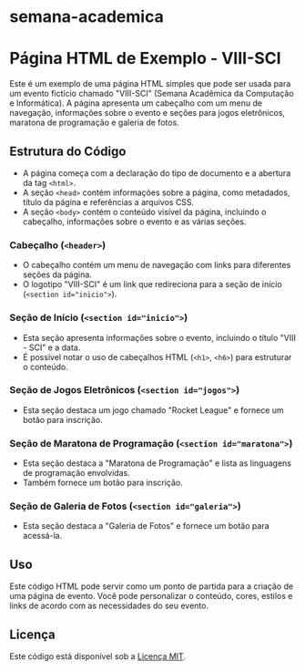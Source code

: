 # semana-academica
# Página HTML de Exemplo - VIII-SCI

Este é um exemplo de uma página HTML simples que pode ser usada para um evento fictício chamado "VIII-SCI" (Semana Acadêmica da Computação e Informática). A página apresenta um cabeçalho com um menu de navegação, informações sobre o evento e seções para jogos eletrônicos, maratona de programação e galeria de fotos.

## Estrutura do Código

- A página começa com a declaração do tipo de documento e a abertura da tag `<html>`.
- A seção `<head>` contém informações sobre a página, como metadados, título da página e referências a arquivos CSS.
- A seção `<body>` contém o conteúdo visível da página, incluindo o cabeçalho, informações sobre o evento e as várias seções.

### Cabeçalho (`<header>`)

- O cabeçalho contém um menu de navegação com links para diferentes seções da página.
- O logotipo "VIII-SCI" é um link que redireciona para a seção de início (`<section id="inicio">`).

### Seção de Início (`<section id="inicio">`)

- Esta seção apresenta informações sobre o evento, incluindo o título "VIII - SCI" e a data.
- É possível notar o uso de cabeçalhos HTML (`<h1>`, `<h6>`) para estruturar o conteúdo.

### Seção de Jogos Eletrônicos (`<section id="jogos">`)

- Esta seção destaca um jogo chamado "Rocket League" e fornece um botão para inscrição.

### Seção de Maratona de Programação (`<section id="maratona">`)

- Esta seção destaca a "Maratona de Programação" e lista as linguagens de programação envolvidas.
- Também fornece um botão para inscrição.

### Seção de Galeria de Fotos (`<section id="galeria">`)

- Esta seção destaca a "Galeria de Fotos" e fornece um botão para acessá-la.

## Uso

Este código HTML pode servir como um ponto de partida para a criação de uma página de evento. Você pode personalizar o conteúdo, cores, estilos e links de acordo com as necessidades do seu evento.

## Licença

Este código está disponível sob a [Licença MIT](LICENSE).




